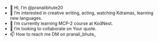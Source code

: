 - 👋 Hi, I’m @pranalibhute20
- 👀 I’m interested in creative writing, acting, watching Kdramas, learning new languages. 
- 🌱 I’m currently learning MCP-2 course at KodNest. 
- 💞️ I’m looking to collaborate on Your quote. 
- 📫 How to reach me DM on pranali_bhute_ 

<!---
pranalibhute20/pranalibhute20 is a ✨ special ✨ repository because its `README.md` (this file) appears on your GitHub profile.
You can click the Preview link to take a look at your changes.
--->
